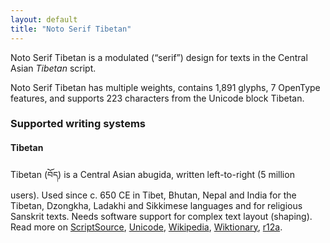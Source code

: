 ```yaml
---
layout: default
title: "Noto Serif Tibetan"
---
```

Noto Serif Tibetan is a modulated (“serif”) design for texts in the Central Asian _Tibetan_ script. 

Noto Serif Tibetan has multiple weights, contains 1,891 glyphs, 7 OpenType features, and supports 223 characters from the Unicode block Tibetan.


### Supported writing systems


#### Tibetan

Tibetan (<span class='autonym'>བོད</span>) is a Central Asian abugida, written left-to-right (5 million users). Used since c. 650 CE in Tibet, Bhutan, Nepal and India for the Tibetan, Dzongkha, Ladakhi and Sikkimese languages and for religious Sanskrit texts. Needs software support for complex text layout (shaping). Read more on [ScriptSource](https://scriptsource.org/scr/Tibt), [Unicode](https://www.unicode.org/versions/Unicode13.0.0/ch13.pdf#G31615), [Wikipedia](https://en.wikipedia.org/wiki/ISO_15924:Tibt), [Wiktionary](https://en.wiktionary.org/wiki/Category:Tibetan_script), [r12a](https://r12a.github.io/scripts/links?iso=Tibt).

